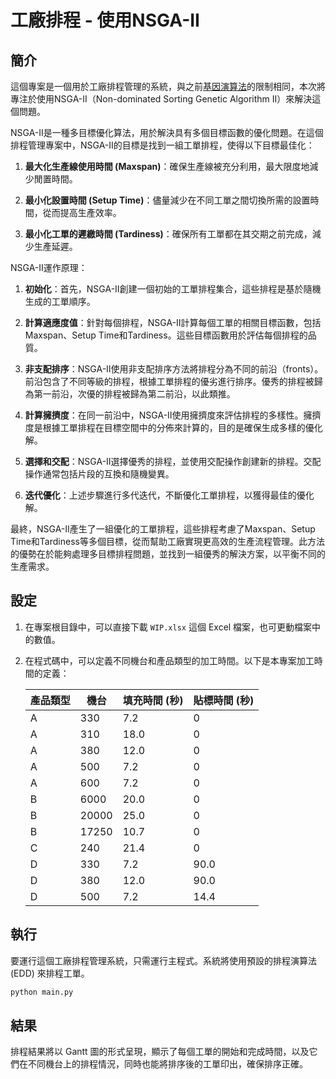 # 工廠排程 - 使用NSGA-II

## 簡介

這個專案是一個用於工廠排程管理的系統，與之前[基因演算法](https://github.com/yocolayo/Genetic-Algorithm)的限制相同，本次將專注於使用NSGA-II（Non-dominated Sorting Genetic Algorithm II）來解決這個問題。

NSGA-II是一種多目標優化算法，用於解決具有多個目標函數的優化問題。在這個排程管理專案中，NSGA-II的目標是找到一組工單排程，使得以下目標最佳化：

1. **最大化生產線使用時間 (Maxspan)**：確保生產線被充分利用，最大限度地減少閒置時間。

2. **最小化設置時間 (Setup Time)**：儘量減少在不同工單之間切換所需的設置時間，從而提高生產效率。

3. **最小化工單的遲繳時間 (Tardiness)**：確保所有工單都在其交期之前完成，減少生產延遲。

NSGA-II運作原理：

1. **初始化**：首先，NSGA-II創建一個初始的工單排程集合，這些排程是基於隨機生成的工單順序。

2. **計算適應度值**：針對每個排程，NSGA-II計算每個工單的相關目標函數，包括Maxspan、Setup Time和Tardiness。這些目標函數用於評估每個排程的品質。

3. **非支配排序**：NSGA-II使用非支配排序方法將排程分為不同的前沿（fronts）。前沿包含了不同等級的排程，根據工單排程的優劣進行排序。優秀的排程被歸為第一前沿，次優的排程被歸為第二前沿，以此類推。

4. **計算擁擠度**：在同一前沿中，NSGA-II使用擁擠度來評估排程的多樣性。擁擠度是根據工單排程在目標空間中的分佈來計算的，目的是確保生成多樣的優化解。

5. **選擇和交配**：NSGA-II選擇優秀的排程，並使用交配操作創建新的排程。交配操作通常包括片段的互換和隨機變異。

6. **迭代優化**：上述步驟進行多代迭代，不斷優化工單排程，以獲得最佳的優化解。

最終，NSGA-II產生了一組優化的工單排程，這些排程考慮了Maxspan、Setup Time和Tardiness等多個目標，從而幫助工廠實現更高效的生產流程管理。此方法的優勢在於能夠處理多目標排程問題，並找到一組優秀的解決方案，以平衡不同的生產需求。


## 設定

1. 在專案根目錄中，可以直接下載 `WIP.xlsx` 這個 Excel 檔案，也可更動檔案中的數值。

2. 在程式碼中，可以定義不同機台和產品類型的加工時間。以下是本專案加工時間的定義：

   | 產品類型 | 機台 | 填充時間 (秒) | 貼標時間 (秒) |
   |----------|------|----------------|----------------|
   | A        | 330  | 7.2            | 0              |
   | A        | 310  | 18.0           | 0              |
   | A        | 380  | 12.0           | 0              |
   | A        | 500  | 7.2            | 0              |
   | A        | 600  | 7.2            | 0              |
   | B        | 6000 | 20.0           | 0              |
   | B        | 20000| 25.0           | 0              |
   | B        | 17250| 10.7           | 0              |
   | C        | 240  | 21.4           | 0              |
   | D        | 330  | 7.2            | 90.0           |
   | D        | 380  | 12.0           | 90.0           |
   | D        | 500  | 7.2            | 14.4           |


## 執行

要運行這個工廠排程管理系統，只需運行主程式。系統將使用預設的排程演算法 (EDD) 來排程工單。

```bash
python main.py
```

## 結果

排程結果將以 Gantt 圖的形式呈現，顯示了每個工單的開始和完成時間，以及它們在不同機台上的排程情況，同時也能將排序後的工單印出，確保排序正確。
